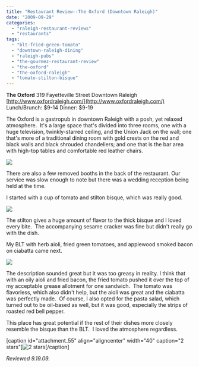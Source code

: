 ```yaml
---
title: "Restaurant Review--The Oxford (Downtown Raleigh)"
date: "2009-09-29"
categories: 
  - "raleigh-restaurant-reviews"
  - "restaurants"
tags: 
  - "blt-fried-green-tomato"
  - "downtown-raleigh-dining"
  - "raleigh-pubs"
  - "the-gourmez-restaurant-review"
  - "the-oxford"
  - "the-oxford-raleigh"
  - "tomato-stilton-bisque"
---
```


**The Oxford** 319 Fayetteville Street Downtown Raleigh [http://www.oxfordraleigh.com/](http://www.oxfordraleigh.com/) Lunch/Brunch: $9-14 Dinner: $9-19

The Oxford is a gastropub in downtown Raleigh with a posh, yet relaxed atmosphere.  It's a large space that's divided into three rooms, one with a huge television, twinkly-starred ceiling, and the Union Jack on the wall; one that's more of a traditional dining room with gold crests on the red and black walls and black shrouded chandeliers; and one that is the bar area with high-top tables and comfortable red leather chairs.

![](http://www.thegourmez.com/gourmez/photos/theoxford001.jpg)

There are also a few removed booths in the back of the restaurant. Our service was slow enough to note but there was a wedding reception being held at the time.

I started with a cup of tomato and stilton bisque, which was really good.

![](http://www.thegourmez.com/gourmez/photos/theoxford004.jpg)

The stilton gives a huge amount of flavor to the thick bisque and I loved every bite.  The accompanying sesame cracker was fine but didn't really go with the dish.

My BLT with herb aioli, fried green tomatoes, and applewood smoked bacon on ciabatta came next.

![](http://www.thegourmez.com/gourmez/photos/theoxford005.jpg)

The description sounded great but it was too greasy in reality. I think that with an oily aioli and fried bacon, the fried tomato pushed it over the top of my acceptable grease allotment for one sandwich.  The tomato was flavorless, which also didn't help, but the aioli was great and the ciabatta was perfectly made.  Of course, I also opted for the pasta salad, which turned out to be oil-based as well, but it was good, especially the strips of roasted red bell pepper.

This place has great potential if the rest of their dishes more closely resemble the bisque than the BLT.  I loved the atmosphere regardless.

\[caption id="attachment\_55" align="aligncenter" width="40" caption="2 stars"\]![2 stars](http://s3.amazonaws.com/thegourmez-wpmedia/2009/02/rating_chicken11.gif "rating_chicken11")\[/caption\]

_Reviewed 9.19.09._
